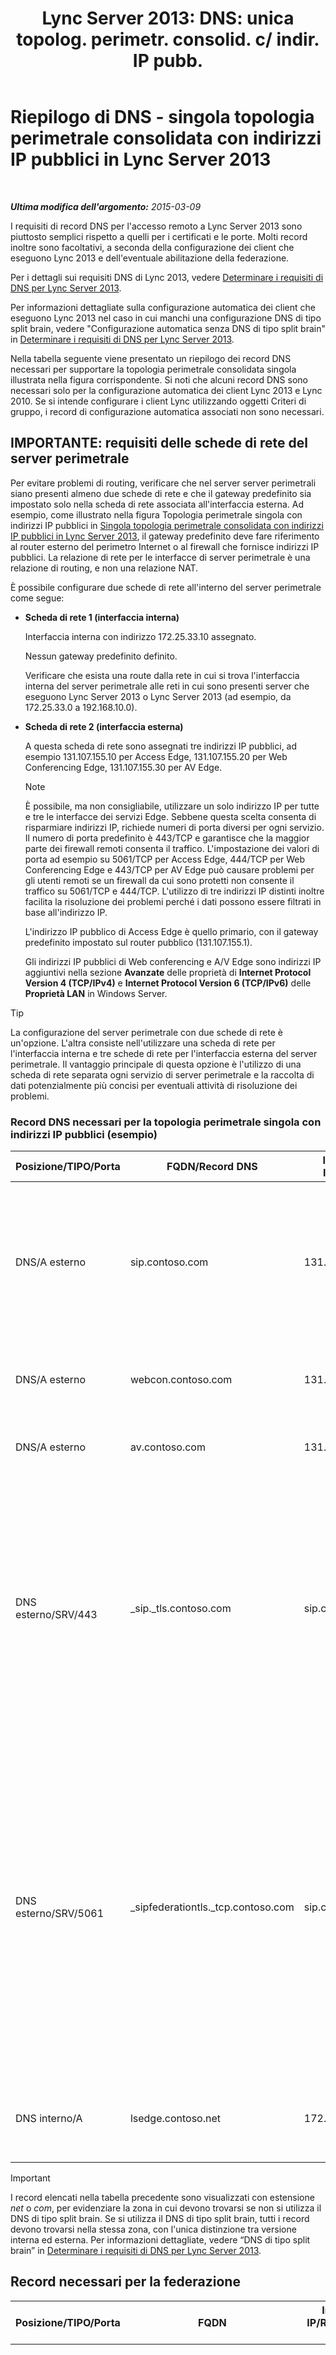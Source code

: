 ﻿---
title: "Lync Server 2013: DNS: unica topolog. perimetr. consolid. c/ indir. IP pubb."
TOCTitle: Riepilogo di DNS - singola topologia perimetrale consolidata con indirizzi IP pubblici
ms:assetid: 7b83eae4-aa1a-4cc6-8077-42176d56cab5
ms:mtpsurl: https://technet.microsoft.com/it-it/library/JJ205025(v=OCS.15)
ms:contentKeyID: 49301088
ms.date: 08/24/2015
mtps_version: v=OCS.15
ms.translationtype: HT
---

# Riepilogo di DNS - singola topologia perimetrale consolidata con indirizzi IP pubblici in Lync Server 2013

 

_**Ultima modifica dell'argomento:** 2015-03-09_

I requisiti di record DNS per l'accesso remoto a Lync Server 2013 sono piuttosto semplici rispetto a quelli per i certificati e le porte. Molti record inoltre sono facoltativi, a seconda della configurazione dei client che eseguono Lync 2013 e dell'eventuale abilitazione della federazione.

Per i dettagli sui requisiti DNS di Lync 2013, vedere [Determinare i requisiti di DNS per Lync Server 2013](lync-server-2013-determine-dns-requirements.md).

Per informazioni dettagliate sulla configurazione automatica dei client che eseguono Lync 2013 nel caso in cui manchi una configurazione DNS di tipo split brain, vedere "Configurazione automatica senza DNS di tipo split brain" in [Determinare i requisiti di DNS per Lync Server 2013](lync-server-2013-determine-dns-requirements.md).

Nella tabella seguente viene presentato un riepilogo dei record DNS necessari per supportare la topologia perimetrale consolidata singola illustrata nella figura corrispondente. Si noti che alcuni record DNS sono necessari solo per la configurazione automatica dei client Lync 2013 e Lync 2010. Se si intende configurare i client Lync utilizzando oggetti Criteri di gruppo, i record di configurazione automatica associati non sono necessari.

## IMPORTANTE: requisiti delle schede di rete del server perimetrale

Per evitare problemi di routing, verificare che nel server server perimetrali siano presenti almeno due schede di rete e che il gateway predefinito sia impostato solo nella scheda di rete associata all'interfaccia esterna. Ad esempio, come illustrato nella figura Topologia perimetrale singola con indirizzi IP pubblici in [Singola topologia perimetrale consolidata con indirizzi IP pubblici in Lync Server 2013](lync-server-2013-single-consolidated-edge-with-public-ip-addresses.md), il gateway predefinito deve fare riferimento al router esterno del perimetro Internet o al firewall che fornisce indirizzi IP pubblici. La relazione di rete per le interfacce di server perimetrale è una relazione di routing, e non una relazione NAT.

È possibile configurare due schede di rete all'interno del server perimetrale come segue:

  - **Scheda di rete 1 (interfaccia interna)**
    
    Interfaccia interna con indirizzo 172.25.33.10 assegnato.
    
    Nessun gateway predefinito definito.
    
    Verificare che esista una route dalla rete in cui si trova l'interfaccia interna del server perimetrale alle reti in cui sono presenti server che eseguono Lync Server 2013 o Lync Server 2013 (ad esempio, da 172.25.33.0 a 192.168.10.0).

  - **Scheda di rete 2 (interfaccia esterna)**
    
    A questa scheda di rete sono assegnati tre indirizzi IP pubblici, ad esempio 131.107.155.10 per Access Edge, 131.107.155.20 per Web Conferencing Edge, 131.107.155.30 per AV Edge.
    

    > [!NOTE]
    > È possibile, ma non consigliabile, utilizzare un solo indirizzo IP per tutte e tre le interfacce dei servizi Edge. Sebbene questa scelta consenta di risparmiare indirizzi IP, richiede numeri di porta diversi per ogni servizio. Il numero di porta predefinito è 443/TCP e garantisce che la maggior parte dei firewall remoti consenta il traffico. L'impostazione dei valori di porta ad esempio su 5061/TCP per Access Edge, 444/TCP per Web Conferencing Edge e 443/TCP per AV Edge può causare problemi per gli utenti remoti se un firewall da cui sono protetti non consente il traffico su 5061/TCP e 444/TCP. L'utilizzo di tre indirizzi IP distinti inoltre facilita la risoluzione dei problemi perché i dati possono essere filtrati in base all'indirizzo IP.

    
    L'indirizzo IP pubblico di Access Edge è quello primario, con il gateway predefinito impostato sul router pubblico (131.107.155.1).
    
    Gli indirizzi IP pubblici di Web conferencing e A/V Edge sono indirizzi IP aggiuntivi nella sezione **Avanzate** delle proprietà di **Internet Protocol Version 4 (TCP/IPv4)** e **Internet Protocol Version 6 (TCP/IPv6)** delle **Proprietà LAN** in Windows Server.

> [!TIP]  
> La configurazione del server perimetrale con due schede di rete è un'opzione. L'altra consiste nell'utilizzare una scheda di rete per l'interfaccia interna e tre schede di rete per l'interfaccia esterna del server perimetrale. Il vantaggio principale di questa opzione è l'utilizzo di una scheda di rete separata ogni servizio di server perimetrale e la raccolta di dati potenzialmente più concisi per eventuali attività di risoluzione dei problemi.

### Record DNS necessari per la topologia perimetrale singola con indirizzi IP pubblici (esempio)

<table>
<colgroup>
<col style="width: 25%" />
<col style="width: 25%" />
<col style="width: 25%" />
<col style="width: 25%" />
</colgroup>
<thead>
<tr class="header">
<th>Posizione/TIPO/Porta</th>
<th>FQDN/Record DNS</th>
<th>Indirizzo IP/FQDN</th>
<th>Corrisponde a/Commenti</th>
</tr>
</thead>
<tbody>
<tr class="odd">
<td><p>DNS/A esterno</p></td>
<td><p>sip.contoso.com</p></td>
<td><p>131.107.155.10</p></td>
<td><p>Interfaccia esterna Access Edge (Contoso). Ripetere secondo le necessità per tutti i domini SIP con utenti abilitati per Lync.</p></td>
</tr>
<tr class="even">
<td><p>DNS/A esterno</p></td>
<td><p>webcon.contoso.com</p></td>
<td><p>131.107.155.20</p></td>
<td><p>Interfaccia esterna Web Conferencing Edge Server</p></td>
</tr>
<tr class="odd">
<td><p>DNS/A esterno</p></td>
<td><p>av.contoso.com</p></td>
<td><p>131.107.155.30</p></td>
<td><p>Interfaccia esterna A/V Edge Server</p></td>
</tr>
<tr class="even">
<td><p>DNS esterno/SRV/443</p></td>
<td><p>_sip._tls.contoso.com</p></td>
<td><p>sip.contoso.com</p></td>
<td><p>Interfaccia esterna Access Edge. Necessario per la configurazione automatica dei client Lync 2013 e Lync 2010 per il funzionamento esterno. Ripetere secondo le necessità per tutti i domini SIP con utenti abilitati per Lync.</p></td>
</tr>
<tr class="odd">
<td><p>DNS esterno/SRV/5061</p></td>
<td><p>_sipfederationtls._tcp.contoso.com</p></td>
<td><p>sip.contoso.com</p></td>
<td><p>Interfaccia esterna Access Edge SIP. Necessario per l'individuazione DNS automatica di partner federati, condizione nota come &quot;dominio SIP consentito&quot;, nonché come federazione avanzata nelle versioni precedenti. Ripetere secondo le necessità per tutti i domini SIP con utenti abilitati per Lync.</p></td>
</tr>
<tr class="even">
<td><p>DNS interno/A</p></td>
<td><p>lsedge.contoso.net</p></td>
<td><p>172.25.33.10</p></td>
<td><p>Interfaccia interna del server perimetrale consolidato.</p></td>
</tr>
</tbody>
</table>


> [!IMPORTANT]  
> I record elencati nella tabella precedente sono visualizzati con estensione <em>net</em> o <em>com</em>, per evidenziare la zona in cui devono trovarsi se non si utilizza il DNS di tipo split brain. Se si utilizza il DNS di tipo split brain, tutti i record devono trovarsi nella stessa zona, con l'unica distinzione tra versione interna ed esterna. Per informazioni dettagliate, vedere “DNS di tipo split brain” in <a href="lync-server-2013-determine-dns-requirements.md">Determinare i requisiti di DNS per Lync Server 2013</a>.

## Record necessari per la federazione


<table>
<colgroup>
<col style="width: 25%" />
<col style="width: 25%" />
<col style="width: 25%" />
<col style="width: 25%" />
</colgroup>
<thead>
<tr class="header">
<th>Posizione/TIPO/Porta</th>
<th>FQDN</th>
<th>Indirizzo IP/Record host FQDN</th>
<th>Corrisponde a/Commenti</th>
</tr>
</thead>
<tbody>
<tr class="odd">
<td><p>DNS esterno/SRV/5061</p></td>
<td><p>_sipfederationtls._tcp.contoso.com</p></td>
<td><p>sip.contoso.com</p></td>
<td><p>Interfaccia esterna Access Edge SIP. Necessario per l'individuazione DNS automatica della federazione con altri potenziali partner, condizione nota come &quot;domini SIP consentiti&quot;, nonché come federazione avanzata nelle versioni precedenti. Ripetere secondo le necessità per tutti i domini SIP con utenti abilitati per Lync.</p>

> [!IMPORTANT]  
> Questo record SRV è necessario per il fornitore di servizi di accesso a terze parti per notifiche Push e dispositivi mobili.

</td>
</tr>
</tbody>
</table>


## Riepilogo DNS - Connettività per messaggistica istantanea pubblica


<table>
<colgroup>
<col style="width: 25%" />
<col style="width: 25%" />
<col style="width: 25%" />
<col style="width: 25%" />
</colgroup>
<thead>
<tr class="header">
<th>Posizione/TIPO/Porta</th>
<th>FQDN/Record DNS</th>
<th>Indirizzo IP/FQDN</th>
<th>Corrisponde a/Commenti</th>
</tr>
</thead>
<tbody>
<tr class="odd">
<td><p>DNS/A esterno</p></td>
<td><p>sip.contoso.com</p></td>
<td><p>Interfaccia del servizio Access Edge</p></td>
<td><p>Interfaccia esterna Access Edge (Contoso). Ripetere secondo le necessità per tutti i domini SIP con utenti abilitati per Lync.</p></td>
</tr>
</tbody>
</table>


## Riepilogo DNS per il protocollo XMPP


<table>
<colgroup>
<col style="width: 25%" />
<col style="width: 25%" />
<col style="width: 25%" />
<col style="width: 25%" />
</colgroup>
<thead>
<tr class="header">
<th>Posizione/TIPO/Porta</th>
<th>FQDN</th>
<th>Indirizzo IP/Record host FQDN</th>
<th>Corrisponde a/Commenti</th>
</tr>
</thead>
<tbody>
<tr class="odd">
<td><p>DNS esterno/SRV/5269</p></td>
<td><p>_xmpp-server._tcp.contoso.com</p></td>
<td><p>xmpp.contoso.com</p></td>
<td><p>Interfaccia esterna del proxy XMPP nel servizio Access Edge o nel pool di server perimetrali. Ripetere secondo le necessità per tutti i domini SIP interni con utenti abilitati per Lync in cui il contatto con i contatti XMPP è consentito mediante la configurazione dei criteri di accesso esterno tramite criteri globali, criteri del sito in cui si trova l'utente o criteri utente applicati all'utente abilitato per Lync. Nei criteri Partner federati XMPP deve inoltre essere configurato un dominio XMPP consentito. Per ulteriori informazioni, vedere gli argomenti nella sezione <strong>Vedere anche</strong>.</p></td>
</tr>
<tr class="even">
<td><p>DNS/A esterno</p></td>
<td><p>xmpp.contoso.com (esempio)</p></td>
<td><p>Indirizzo IP del servizio Access Edge nel server perimetrale o nel pool di server perimetrali che ospita il proxy XMPP</p></td>
<td><p>Punta al servizio Access Edge o al pool di server perimetrali che ospita il servizio proxy XMPP. Il record SRV creato punterà a questo record host (A o AAAA).</p></td>
</tr>
</tbody>
</table>

